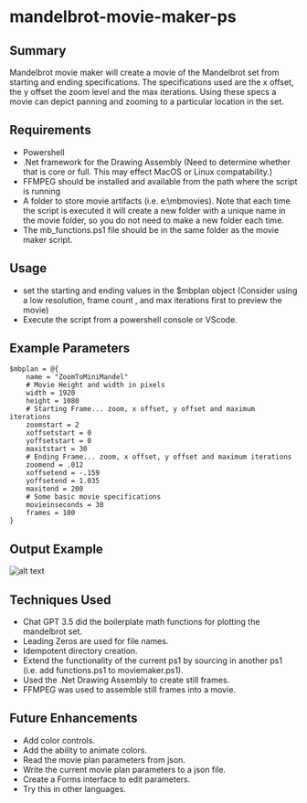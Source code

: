 # mandelbrot-movie-maker-ps

## Summary
Mandelbrot movie maker will create a movie of the Mandelbrot set from starting and ending specifications. The specifications used are the x offset, the y offset the zoom level and the max iterations. Using these specs a movie can depict panning and zooming to a particular location in the set.

## Requirements
* Powershell
* .Net framework for the Drawing Assembly (Need to determine whether that is core or full. This may effect MacOS or Linux compatability.)
* FFMPEG should be installed and available from the path where the script is running
* A folder to store movie artifacts (i.e. e:\mbmovies). Note that each time the script is executed it will create a new folder with a unique name in the movie folder, so you do not need to make a new folder each time.
* The mb_functions.ps1 file should be in the same folder as the movie maker script.

## Usage
* set the starting and ending values in the $mbplan object (Consider using a low resolution, frame count , and max iterations first to preview the movie)
* Execute the script from a powershell console or VScode.

## Example Parameters
```
$mbplan = @{
    name = "ZoomToMiniMandel"
    # Movie Height and width in pixels
    width = 1920
    height = 1080
    # Starting Frame... zoom, x offset, y offset and maximum iterations
    zoomstart = 2
    xoffsetstart = 0
    yoffsetstart = 0
    maxitstart = 30
    # Ending Frame... zoom, x offset, y offset and maximum iterations
    zoomend = .012
    xoffsetend = -.159
    yoffsetend = 1.035
    maxitend = 200
    # Some basic movie specifications
    movieinseconds = 30
    frames = 100
}
```

## Output Example
![alt text](images/output_10fs.gif)

## Techniques Used
* Chat GPT 3.5 did the boilerplate math functions for plotting the mandelbrot set.
* Leading Zeros are used for file names.
* Idempotent directory creation.
* Extend the functionality of the current ps1 by sourcing in another ps1 (i.e. add functions.ps1 to moviemaker.ps1).
* Used the .Net Drawing Assembly to create still frames.
* FFMPEG was used to assemble still frames into a movie.

## Future Enhancements
* Add color controls.
* Add the ability to animate colors.
* Read the movie plan parameters from json.
* Write the current movie plan parameters to a json file.
* Create a Forms interface to edit parameters.
* Try this in other languages.

